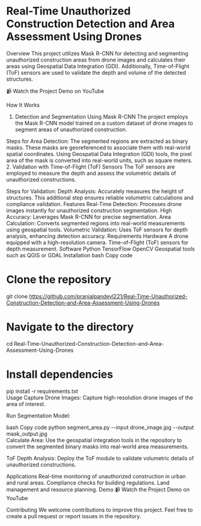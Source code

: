 <h1>Real-Time Unauthorized Construction Detection and Area Assessment Using Drones</h1>
Overview
This project utilizes Mask R-CNN for detecting and segmenting unauthorized construction areas from drone images and calculates their areas using Geospatial Data Integration (GDI). Additionally, Time-of-Flight (ToF) sensors are used to validate the depth and volume of the detected structures.

📹 Watch the Project Demo on YouTube

How It Works
1. Detection and Segmentation Using Mask R-CNN
The project employs the Mask R-CNN model trained on a custom dataset of drone images to segment areas of unauthorized construction.

Steps for Area Detection:
The segmented regions are extracted as binary masks.
These masks are georeferenced to associate them with real-world spatial coordinates.
Using Geospatial Data Integration (GDI) tools, the pixel area of the mask is converted into real-world units, such as square meters.
2. Validation with Time-of-Flight (ToF) Sensors
The ToF sensors are employed to measure the depth and assess the volumetric details of unauthorized constructions.

Steps for Validation:
Depth Analysis: Accurately measures the height of structures.
This additional step ensures reliable volumetric calculations and compliance validation.
Features
Real-Time Detection: Processes drone images instantly for unauthorized construction segmentation.
High Accuracy: Leverages Mask R-CNN for precise segmentation.
Area Calculation: Converts segmented regions into real-world measurements using geospatial tools.
Volumetric Validation: Uses ToF sensors for depth analysis, enhancing detection accuracy.
Requirements
Hardware
A drone equipped with a high-resolution camera.
Time-of-Flight (ToF) sensors for depth measurement.
Software
Python
TensorFlow
OpenCV
Geospatial tools such as QGIS or GDAL
Installation
bash
Copy code
# Clone the repository  
git clone https://github.com/pranjalpandeyl221/Real-Time-Unauthorized-Construction-Detection-and-Area-Assessment-Using-Drones  

# Navigate to the directory  
cd Real-Time-Unauthorized-Construction-Detection-and-Area-Assessment-Using-Drones  

# Install dependencies  
pip install -r requirements.txt  
Usage
Capture Drone Images:
Capture high-resolution drone images of the area of interest.

Run Segmentation Model:

bash
Copy code
python segment_area.py --input drone_image.jpg --output mask_output.jpg  
Calculate Area:
Use the geospatial integration tools in the repository to convert the segmented binary masks into real-world area measurements.

ToF Depth Analysis:
Deploy the ToF module to validate volumetric details of unauthorized constructions.

Applications
Real-time monitoring of unauthorized construction in urban and rural areas.
Compliance checks for building regulations.
Land management and resource planning.
Demo
📹 Watch the Project Demo on YouTube

Contributing
We welcome contributions to improve this project. Feel free to create a pull request or report issues in the repository.
